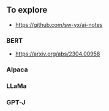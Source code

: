 ## To explore

- https://github.com/sw-yx/ai-notes

### BERT
- https://arxiv.org/abs/2304.00958 

### Alpaca

### LLaMa

### GPT-J